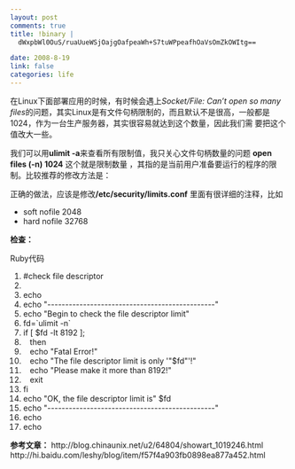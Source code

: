 ```yaml
--- 
layout: post
comments: true
title: !binary |
  dWxpbWl0OuS/ruaUueWSjOajgOafpeaWh+S7tuWPpeafhOaVsOmZkOWItg==

date: 2008-8-19
link: false
categories: life
---
```

在Linux下面部署应用的时候，有时候会遇上<em>Socket/File: Can’t open so many files</em>的问题，其实Linux是有文件句柄限制的，而且默认不是很高，一般都是1024，作为一台生产服务器，其实很容易就达到这个数量，因此我们需 要把这个值改大一些。

我们可以用<strong>ulimit -a</strong>来查看所有限制值，我只关心文件句柄数量的问题
<strong>open files (-n) 1024</strong>
这个就是限制数量 ，其指的是当前用户准备要运行的程序的限制。比较推荐的修改方法是：

正确的做法，应该是修改<strong>/etc/security/limits.conf</strong>
里面有很详细的注释，比如
* soft nofile 2048
* hard nofile 32768

<strong>检查：</strong>
<div class="codeText">
<div class="codeHead">Ruby代码</div>
<ol class="dp-rb" start="1">
	<li class="alt"><span><span class="comment">#check file descriptor</span><span>  </span></span></li>
	<li><span>  </span></li>
	<li class="alt"><span>echo  </span></li>
	<li><span>echo <span class="string">"-----------------------------------------------"</span><span>  </span></span></li>
	<li class="alt"><span>echo <span class="string">"Begin to check the file descriptor limit"</span><span>  </span></span></li>
	<li><span>fd=`ulimit -n`  </span></li>
	<li class="alt"><span><span class="keyword">if</span><span> [ </span><span class="variable">$fd</span><span> -lt 8192 ];  </span></span></li>
	<li><span>   <span class="keyword">then</span><span>  </span></span></li>
	<li class="alt"><span>   echo <span class="string">"Fatal Error!"</span><span>  </span></span></li>
	<li><span>   echo <span class="string">"The file descriptor limit is only '"</span><span class="variable">$fd</span><span class="string">"'!"</span><span>  </span></span></li>
	<li class="alt"><span>   echo <span class="string">"Please make it more than 8192!"</span><span>  </span></span></li>
	<li><span>   exit  </span></li>
	<li class="alt"><span>fi  </span></li>
	<li><span>echo <span class="string">"OK, the file descriptor limit is"</span><span> </span><span class="variable">$fd</span><span>  </span></span></li>
	<li class="alt"><span>echo <span class="string">"-----------------------------------------------"</span><span>  </span></span></li>
	<li><span>echo  </span></li>
	<li class="alt"><span>echo
</span></li>
</ol>
</div>
<strong>参考文章：</strong>
http://blog.chinaunix.net/u2/64804/showart_1019246.html
http://hi.baidu.com/leshy/blog/item/f57f4a903fb0898ea877a452.html
